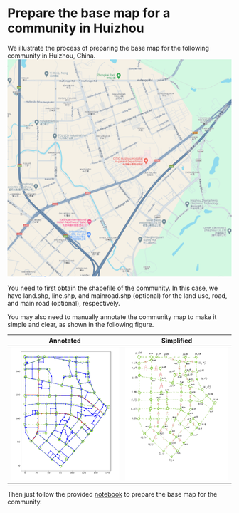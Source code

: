 # Prepare the base map for a community in Huizhou

We illustrate the process of preparing the base map for the following community in Huizhou, China.
![Loading Community Map](huizhou.png "Map Overview")

You need to first obtain the shapefile of the community. 
In this case, we have land.shp, line.shp, and mainroad.shp (optional) for the land use, road, and main road (optional), respectively.

You may also need to manually annotate the community map to make it simple and clear, as shown in the following figure.


| Annotated                                                           | Simplified                                                             |
|---------------------------------------------------------------------|------------------------------------------------------------------------|
| ![Annotated Community Map](roads_annotated_v2.jpeg "Annotated Map") | ![Simplified Community Map](roads_simplified_v2.jpeg "Simplified Map") |



Then just follow the provided [notebook](explore.ipynb) to prepare the base map for the community.
